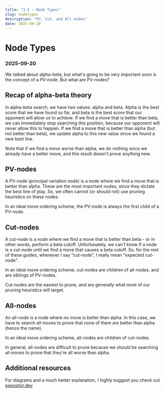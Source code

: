 ```yaml
---
title: "3.5 - Node Types"
slug: nodetypes
description: "PV, Cut, and All nodes"
date: 2025-09-20
---
```


# Node Types
### 2025-09-20

We talked about alpha-beta, but what's going to be very important soon is the concept of a *PV-node*. But what are PV-nodes?

## Recap of alpha-beta theory

In alpha-beta search, we have two values: alpha and beta. Alpha is the best score that we have found so far, and beta is the best score that our opponent will allow us to achieve. If we find a move that is better than beta, we can immediately stop searching this position, because our opponent will never allow this to happen. If we find a move that is better than alpha (but not better than beta), we update alpha to this new value since we found a new best line.

Note that if we find a move worse than alpha, we do nothing since we already have a better move, and this result doesn't prove anything new.

## PV-nodes

A PV-node (principal variation node) is a node where we find a move that is better than alpha. These are the most important nodes, since they dictate the best line of play. So, we often cannot (or should not) use pruning heuristics on these nodes.

In an ideal move ordering scheme, the PV-node is always the first child of a PV-node.

## Cut-nodes

A cut-node is a node where we find a move that is better than beta - or in other words, perform a beta cutoff. Unfortunately, we can't know if a node is a cut-node until we find a move that causes a beta cutoff. So, for the rest of these guides, whenever I say "cut-node", I really mean "expected cut-node".

In an ideal move ordering scheme, cut-nodes are children of all-nodes, and are siblings of PV-nodes.

Cut-nodes are the easiest to prune, and are generally what most of our pruning heuristics will target.

## All-nodes

An all-node is a node where no move is better than alpha. In this case, we have to search *all* moves to prove that none of them are better than alpha (hence the name).

In an ideal move ordering scheme, all-nodes are children of cut-nodes.

In general, all-nodes are difficult to prune because we *should* be searching all moves to prove that they're all worse than alpha.

## Additional resources

For diagrams and a much better explanation, I highly suggest you check out [expositor.dev](https://expositor.dev/alpha-beta)
